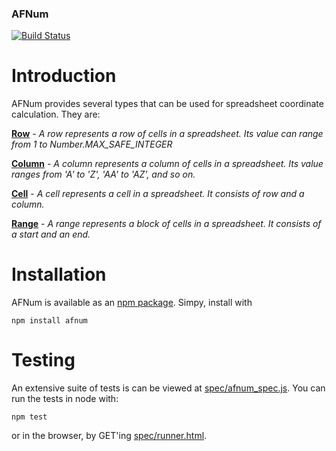 ### AFNum
[![Build Status](https://travis-ci.org/dicksont/afnum.svg?branch=master)](https://travis-ci.org/dicksont/afnum)


# Introduction
AFNum provides several types that can be used for spreadsheet coordinate calculation. They are:

**[Row](./docs/ROW.md)** - *A row represents a row of cells in a spreadsheet. Its value can range from 1 to Number.MAX_SAFE_INTEGER*

**[Column](./docs/COLUMN.md)** - *A column represents a column of cells in a spreadsheet. Its value ranges from 'A' to 'Z', 'AA' to 'AZ', and so on.*

**[Cell](./docs/CELL.md)** - *A cell represents a cell in a spreadsheet. It consists of row and a column.*

**[Range](./docs/RANGE.md)** - *A range represents a block of cells in a spreadsheet. It consists of a start and an end.*


# Installation
AFNum is available as an [npm package](https://www.npmjs.com/package/afnum). Simpy, install with

```Shell
npm install afnum
```

# Testing
An extensive suite of tests is can be viewed at [spec/afnum_spec.js](spec/afnum_spec.js). You can run the tests in node with:

```Shell
npm test
```

or in the browser, by GET'ing [spec/runner.html](spec/runner.html).
